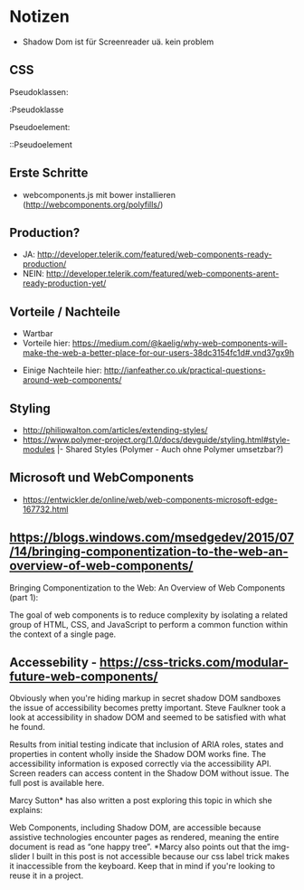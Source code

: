 # Notizen
- Shadow Dom ist für Screenreader uä. kein problem

## CSS

Pseudoklassen:

:Pseudoklasse


Pseudoelement:

::Pseudoelement


## Erste Schritte

- webcomponents.js mit bower installieren (http://webcomponents.org/polyfills/)


## Production?
- JA: http://developer.telerik.com/featured/web-components-ready-production/
- NEIN: http://developer.telerik.com/featured/web-components-arent-ready-production-yet/


## Vorteile / Nachteile
+ Wartbar
+ Vorteile hier: https://medium.com/@kaelig/why-web-components-will-make-the-web-a-better-place-for-our-users-38dc3154fc1d#.vnd37gx9h
- Einige Nachteile hier: http://ianfeather.co.uk/practical-questions-around-web-components/


## Styling
- http://philipwalton.com/articles/extending-styles/
- https://www.polymer-project.org/1.0/docs/devguide/styling.html#style-modules
  |- Shared Styles (Polymer - Auch ohne Polymer umsetzbar?)


## Microsoft und WebComponents
- https://entwickler.de/online/web/web-components-microsoft-edge-167732.html




## https://blogs.windows.com/msedgedev/2015/07/14/bringing-componentization-to-the-web-an-overview-of-web-components/
Bringing Componentization to the Web: An Overview of Web Components (part 1):

The goal of web components is to reduce complexity by isolating a related group of HTML, CSS, and JavaScript to perform a common function within the context of a single page.


## Accessebility - https://css-tricks.com/modular-future-web-components/
Obviously when you're hiding markup in secret shadow DOM sandboxes the issue of accessibility becomes pretty important. Steve Faulkner took a look at accessibility in shadow DOM and seemed to be satisfied with what he found.

Results from initial testing indicate that inclusion of ARIA roles, states and properties in content wholly inside the Shadow DOM works fine. The accessibility information is exposed correctly via the accessibility API. Screen readers can access content in the Shadow DOM without issue.
The full post is available here.

Marcy Sutton* has also written a post exploring this topic in which she explains:

Web Components, including Shadow DOM, are accessible because assistive technologies encounter pages as rendered, meaning the entire document is read as “one happy tree”.
*Marcy also points out that the img-slider I built in this post is not accessible because our css label trick makes it inaccessible from the keyboard. Keep that in mind if you're looking to reuse it in a project.

